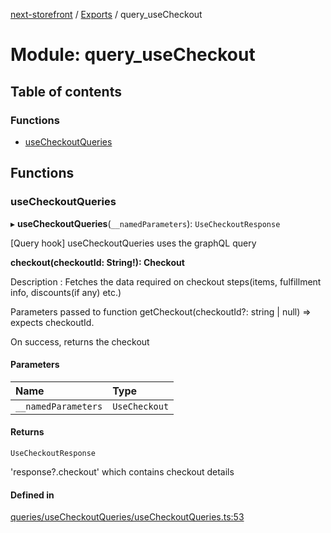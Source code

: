 [next-storefront](../README.md) / [Exports](../modules.md) / query_useCheckout

# Module: query_useCheckout

## Table of contents

### Functions

- [useCheckoutQueries](query_useCheckout.md#usecheckoutqueries)

## Functions

### useCheckoutQueries

▸ **useCheckoutQueries**(`__namedParameters`): `UseCheckoutResponse`

[Query hook] useCheckoutQueries uses the graphQL query

<b>checkout(checkoutId: String!): Checkout</b>

Description : Fetches the data required on checkout steps(items, fulfillment info, discounts(if any) etc.)

Parameters passed to function getCheckout(checkoutId?: string | null) => expects checkoutId.

On success, returns the checkout

#### Parameters

| Name                | Type          |
| :------------------ | :------------ |
| `__namedParameters` | `UseCheckout` |

#### Returns

`UseCheckoutResponse`

'response?.checkout' which contains checkout details

#### Defined in

[queries/useCheckoutQueries/useCheckoutQueries.ts:53](https://github.com/KiboSoftware/nextjs-storefront/blob/98414f4/hooks/queries/useCheckoutQueries/useCheckoutQueries.ts#L53)
